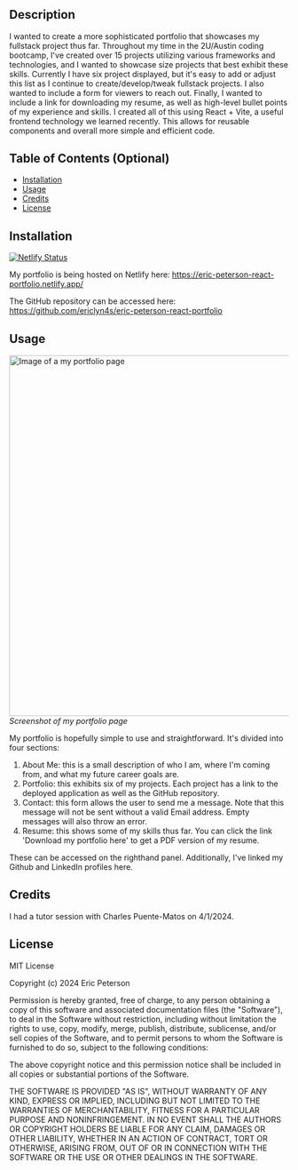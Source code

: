 # <Eric-Peterson-Portfolio>

## Description

I wanted to create a more sophisticated portfolio that showcases my fullstack project thus far. Throughout my time in the 2U/Austin coding bootcamp, I've created over 15 projects utilizing various frameworks and technologies, and I wanted to showcase size projects that best exhibit these skills. Currently I have six project displayed, but it's easy to add or adjust this list as I continue to create/develop/tweak fullstack projects. I also wanted to include a form for viewers to reach out. Finally, I wanted to include a link for downloading my resume, as well as high-level bullet points of my experience and skills. I created all of this using React + Vite, a useful frontend technology we learned recently. This allows for reusable components and overall more simple and efficient code.

## Table of Contents (Optional)

- [Installation](#installation)
- [Usage](#usage)
- [Credits](#credits)
- [License](#license)

## Installation

[![Netlify Status](https://api.netlify.com/api/v1/badges/118be6fe-1060-45e1-8945-61df0be87e3a/deploy-status)](https://app.netlify.com/sites/eric-peterson-react-portfolio/deploys)

My portfolio is being hosted on Netlify here: 
https://eric-peterson-react-portfolio.netlify.app/

The GitHub repository can be accessed here:
https://github.com/ericlyn4s/eric-peterson-react-portfolio

## Usage

<image src="src/assets/example-screenshot.png" width="650" alt="Image of a my portfolio page"/> \
*Screenshot of my portfolio page*

My portfolio is hopefully simple to use and straightforward. It's divided into four sections:

1. About Me: this is a small description of who I am, where I'm coming from, and what my future career goals are.
2. Portfolio: this exhibits six of my projects. Each project has a link to the deployed application as well as the GitHub repository.
3. Contact: this form allows the user to send me a message. Note that this message will not be sent without a valid Email address. Empty messages will also throw an error.
4. Resume: this shows some of my skills thus far. You can click the link 'Download my portfolio here' to get a PDF version of my resume.

These can be accessed on the righthand panel. Additionally, I've linked my Github and LinkedIn profiles here.

## Credits

I had a tutor session with Charles Puente-Matos on 4/1/2024.

## License

MIT License

Copyright (c) 2024 Eric Peterson

Permission is hereby granted, free of charge, to any person obtaining a copy
of this software and associated documentation files (the "Software"), to deal
in the Software without restriction, including without limitation the rights
to use, copy, modify, merge, publish, distribute, sublicense, and/or sell
copies of the Software, and to permit persons to whom the Software is
furnished to do so, subject to the following conditions:

The above copyright notice and this permission notice shall be included in all
copies or substantial portions of the Software.

THE SOFTWARE IS PROVIDED "AS IS", WITHOUT WARRANTY OF ANY KIND, EXPRESS OR
IMPLIED, INCLUDING BUT NOT LIMITED TO THE WARRANTIES OF MERCHANTABILITY,
FITNESS FOR A PARTICULAR PURPOSE AND NONINFRINGEMENT. IN NO EVENT SHALL THE
AUTHORS OR COPYRIGHT HOLDERS BE LIABLE FOR ANY CLAIM, DAMAGES OR OTHER
LIABILITY, WHETHER IN AN ACTION OF CONTRACT, TORT OR OTHERWISE, ARISING FROM,
OUT OF OR IN CONNECTION WITH THE SOFTWARE OR THE USE OR OTHER DEALINGS IN THE
SOFTWARE.
